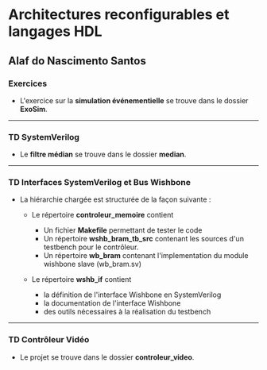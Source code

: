 # Architectures reconfigurables et langages HDL
## Alaf do Nascimento Santos

### Exercices

- L'exercice sur la **simulation événementielle** se trouve dans le dossier **ExoSim**.

---

### TD SystemVerilog
- Le **filtre médian** se trouve dans le dossier **median**.

---

### TD Interfaces SystemVerilog et Bus Wishbone
- La hiérarchie chargée est structurée de la façon suivante :
    * Le répertoire **controleur_memoire** contient
        * Un fichier **Makefile** permettant de tester le code
        * Un répertoire **wshb_bram_tb_src** contenant les sources d'un testbench pour le contrôleur.
        * Un répertoire **wb_bram** contenant l'implementation du module wishbone slave (wb_bram.sv)

    * Le répertoire **wshb_if** contient
        * la définition de l'interface Wishbone en SystemVerilog
        * la documentation de l'interface Wishbone
        * des outils nécessaires à la réalisation du testbench
---

### TD Contrôleur Vidéo
- Le projet se trouve dans le dossier **controleur_video**.
